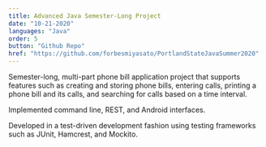 ```yaml
---
title: Advanced Java Semester-Long Project
date: "10-21-2020"
languages: "Java"
order: 5
button: "Github Repo"
href: "https://github.com/forbesmiyasato/PortlandStateJavaSummer2020"
---
```


Semester-long, multi-part phone bill application project that supports features such as creating and storing
phone bills, entering calls, printing a phone bill and its calls, and searching for calls based on a time interval.

Implemented command line, REST, and Android interfaces.

Developed in a test-driven development fashion using testing frameworks such as JUnit, Hamcrest, and Mockito.